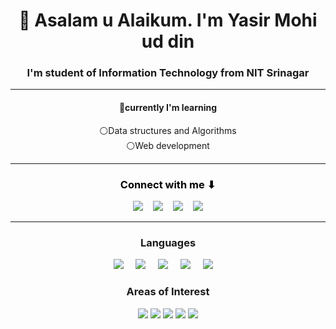 <doctype HTML>
 <html>
 <body>
<h1 align='center'>👋 Asalam u Alaikum. I'm Yasir Mohi ud din</h1> 
<h3 align='center'> I'm student of Information Technology from NIT Srinagar</h3><hr>
<h4 align='center'>🌱currently I'm learning</h4>
<p align='center'>
 ⚪Data structures and Algorithms 
<br>       ⚪Web  development  </p>  <hr>

<h3 style = "color : black" align='center'>Connect with  me ⬇</h3>
<p align='center'>
  <a href='https://www.linkedin.com/in/yasir-mohi-ud-din-a305b4202 '><img src='https://img.shields.io/badge/LinkedIn-%230A66C2?style=for-the-badge&logo=linkedin&logoColor=white'/></a>
  &nbsp;&nbsp;
  <a href='mailto:parrayyasir6@gmail.com'><img src='https://img.shields.io/badge/Gmail-%23EA4335?style=for-the-badge&logo=gmail&logoColor=white'/></a>
  &nbsp;&nbsp;
<a href='https://wa.me/+916006886990'><img src='https://img.shields.io/badge/Whatsapp-green?style=for-the-badge&logo=whatsapp&logoColor=white'</img></a>
  &nbsp;&nbsp;
  <a href='https://t.me/Parray_Yasir'><img src='https://img.shields.io/badge/Telegram-%2326A5E4?style=for-the-badge&logo=telegram&logoColor=white'/></a>
</p>

<hr>



<h3 align='center'>Languages</h3>

<p align='center'>
  <a href='#'><img src='https://img.shields.io/badge/C-%23A8B9CC?style=for-the-badge&logo=c&logoColor=black'/></a> &nbsp;&nbsp;&nbsp;
  <a href='#'><img src='https://img.shields.io/badge/C++-%2300599C?style=for-the-badge&logo=c%2B%2B&logoColor=white'/></a> &nbsp;&nbsp;&nbsp;
 <a href='#'><img src='https://img.shields.io/badge/HTML5-%23E34F26?style=for-the-badge&logo=c%2B%2B&logoColor=white'/></a> &nbsp;&nbsp;&nbsp;
  <a href='#'><img src='https://img.shields.io/badge/CSS3-%231572B6?style=for-the-badge&logo=c%2B%2B&logoColor=white'/></a> &nbsp;&nbsp;&nbsp;
  <a href='#'><img src='https://img.shields.io/badge/LaTeX-%23008080?style=for-the-badge&logo=latex&logoColor=white'/></a> &nbsp;&nbsp;&nbsp;

</p>


<h3 align='center'>Areas of Interest</h3>

<p align='center'>
  <a href='#'><img src='https://img.shields.io/badge/Information Technology-green?style=flat-square'/></a>
   <a href='#'><img src='https://img.shields.io/badge/Physics-green?style=flat-square'/></a>
  <a href='#'><img src='https://img.shields.io/badge/IOT-green?style=flat-square'/></a>
  <a href='#'><img src='https://img.shields.io/badge/ICs-green?style=flat-square'/></a>
  <a href='#'><img src='https://img.shields.io/badge/Sensors-green?style=flat-square'/></a>
</p>
 </body>
 </html>

